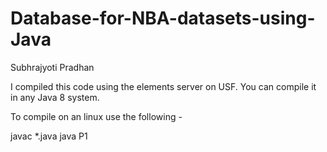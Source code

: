 # Database-for-NBA-datasets-using-Java
Subhrajyoti Pradhan

I compiled this code using the elements server on USF. You can  compile it in any Java 8 system. 

To compile on an linux use the following - 

javac *.java
java P1

